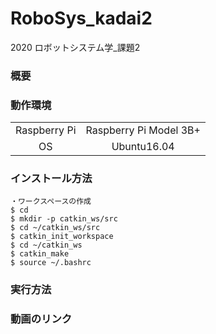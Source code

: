 # RoboSys_kadai2

2020 ロボットシステム学_課題2

### 概要


### 動作環境
|||
|:--:|:--:|
| Raspberry Pi | Raspberry Pi Model 3B+ |
| OS | Ubuntu16.04 |

### インストール方法
```
・ワークスペースの作成
$ cd
$ mkdir -p catkin_ws/src
$ cd ~/catkin_ws/src
$ catkin_init_workspace
$ cd ~/catkin_ws
$ catkin_make
$ source ~/.bashrc
```
### 実行方法


### 動画のリンク
